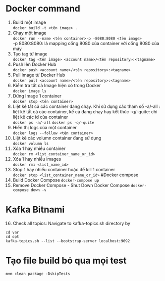 # Docker command
1. Build một image<br/>
```docker build -t <tên image> .```
2. Chạy một image<br/>
```docker run --name <tên container>-p -8080:8080 <tên image>```<br/>-p 8080:8080: là mapping cổng 8080 của container với cổng 8080 của máy<br/>
3. Tạo tag từ image<br/>
```docker tag <tên image> <account name>/<tên repository>:<tagname>```
4. Push lên Docker Hub<br/>
```docker push <account name>/<tên repository>:<tagname>```
5. Pull image từ Docker Hub<br/>
```docker pull <account name>/<tên repository>:<tagname>```
6. Kiểm tra tất cả Image hiện có trong Docker<br/>
```docker image ls```
7. Dừng Image 1 container<br/>
```docker stop <tên container>```
8. Liệt kê tất cả các container đang chạy. Khi sử dụng các tham số -a/-all : liệt kê tất cả các container, kể cả đang chạy hay kết thúc -q/-quite: chỉ liệt kê các id của container <br/>
```docker ps -a/-all```
```docker ps -q/-quite```
9. Hiển thị logs của một container<br/>
```docker logs --follow <tên container>```
10. Liệt kê các volumn container đang sử dụng<br/>
```docker volumn ls```
11. Xóa 1 hay nhiều container<br/>
```docker rm <list_container_name_or_id>```
12. Xóa 1 hay nhiều images<br/>
```docker rmi <list_name_id>```
13. Stop 1 hay nhiều container hoặc để kill 1 container<br/>
```docker stop <list_container_name_or_id>```
#Docker compose
14. Build Docker Compose
```docker-compose up```
15. Remove Docker Compose - Shut Down Docker Compose
```docker-compose down -v```
# Kafka Bitnami
16. Check all topics: Navigate to kafka-topics.sh directory by
```
cd var
cd opt
kafka-topics.sh --list --bootstrap-server localhost:9092
```
# Tạo file build bỏ qua mọi test<br/>
```mvn clean package -DskipTests```

